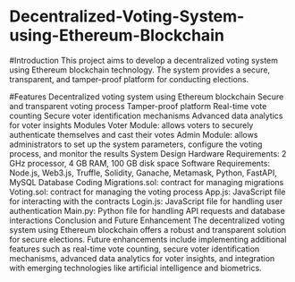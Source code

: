 # Decentralized-Voting-System-using-Ethereum-Blockchain

#Introduction
This project aims to develop a decentralized voting system using Ethereum blockchain technology. The system provides a secure, transparent, and tamper-proof platform for conducting elections.

#Features
Decentralized voting system using Ethereum blockchain
Secure and transparent voting process
Tamper-proof platform
Real-time vote counting
Secure voter identification mechanisms
Advanced data analytics for voter insights
Modules
Voter Module: allows voters to securely authenticate themselves and cast their votes
Admin Module: allows administrators to set up the system parameters, configure the voting process, and monitor the results
System Design
Hardware Requirements: 2 GHz processor, 4 GB RAM, 100 GB disk space
Software Requirements: Node.js, Web3.js, Truffle, Solidity, Ganache, Metamask, Python, FastAPI, MySQL Database
Coding
Migrations.sol: contract for managing migrations
Voting.sol: contract for managing the voting process
App.js: JavaScript file for interacting with the contracts
Login.js: JavaScript file for handling user authentication
Main.py: Python file for handling API requests and database interactions
Conclusion and Future Enhancement
The decentralized voting system using Ethereum blockchain offers a robust and transparent solution for secure elections. Future enhancements include implementing additional features such as real-time vote counting, secure voter identification mechanisms, advanced data analytics for voter insights, and integration with emerging technologies like artificial intelligence and biometrics.
